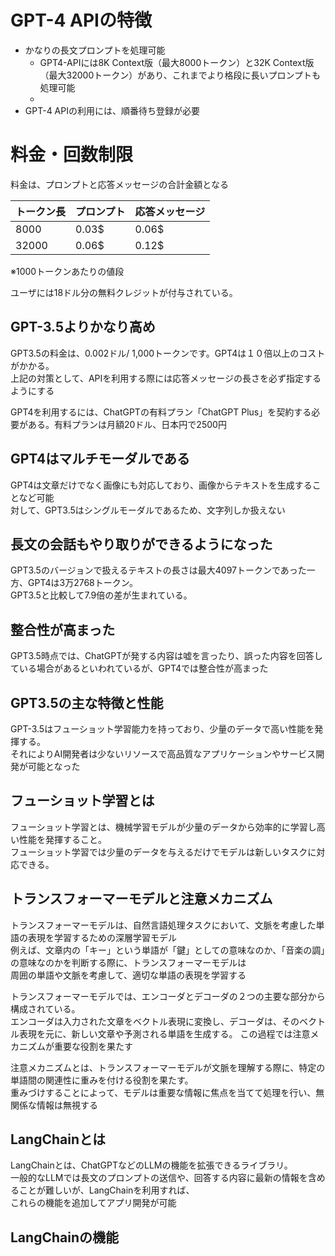# GPT-4 APIの特徴
* かなりの長文プロンプトを処理可能
  * GPT4-APIには8K Context版（最大8000トークン）と32K Context版（最大32000トークン）があり、これまでより格段に長いプロンプトも処理可能
  * 
* GPT-4 APIの利用には、順番待ち登録が必要

# 料金・回数制限
料金は、プロンプトと応答メッセージの合計金額となる  

| トークン長 | プロンプト | 応答メッセージ |
| --- | --- | --- |
| 8000 | 0.03$ | 0.06$ |
| 32000 | 0.06$ | 0.12$ |

※1000トークンあたりの値段  

ユーザには18ドル分の無料クレジットが付与されている。

## GPT-3.5よりかなり高め  
GPT3.5の料金は、0.002ドル/ 1,000トークンです。GPT4は１０倍以上のコストがかかる。  
上記の対策として、APIを利用する際には応答メッセージの長さを必ず指定するようにする  

GPT4を利用するには、ChatGPTの有料プラン「ChatGPT Plus」を契約する必要がある。有料プランは月額20ドル、日本円で2500円  

## GPT4はマルチモーダルである
GPT4は文章だけでなく画像にも対応しており、画像からテキストを生成することなど可能  
対して、GPT3.5はシングルモーダルであるため、文字列しか扱えない  

## 長文の会話もやり取りができるようになった
GPT3.5のバージョンで扱えるテキストの長さは最大4097トークンであった一方、GPT4は3万2768トークン。  
GPT3.5と比較して7.9倍の差が生まれている。  

## 整合性が高まった
GPT3.5時点では、ChatGPTが発する内容は嘘を言ったり、誤った内容を回答している場合があるといわれているが、GPT4では整合性が高まった  

## GPT3.5の主な特徴と性能
GPT-3.5はフューショット学習能力を持っており、少量のデータで高い性能を発揮する。  
それによりAI開発者は少ないリソースで高品質なアプリケーションやサービス開発が可能となった  

## フューショット学習とは
フューショット学習とは、機械学習モデルが少量のデータから効率的に学習し高い性能を発揮すること。  
フューショット学習では少量のデータを与えるだけでモデルは新しいタスクに対応できる。  

## トランスフォーマーモデルと注意メカニズム
トランスフォーマーモデルは、自然言語処理タスクにおいて、文脈を考慮した単語の表現を学習するための深層学習モデル  
例えば、文章内の「キー」という単語が「鍵」としての意味なのか、「音楽の調」の意味なのかを判断する際に、トランスフォーマーモデルは  
周囲の単語や文脈を考慮して、適切な単語の表現を学習する  

トランスフォーマーモデルでは、エンコーダとデコーダの２つの主要な部分から構成されている。  
エンコーダは入力された文章をベクトル表現に変換し、デコーダは、そのベクトル表現を元に、新しい文章や予測される単語を生成する。 
この過程では注意メカニズムが重要な役割を果たす  

注意メカニズムとは、トランスフォーマーモデルが文脈を理解する際に、特定の単語間の関連性に重みを付ける役割を果たす。  
重みづけすることによって、モデルは重要な情報に焦点を当てて処理を行い、無関係な情報は無視する  

## LangChainとは
LangChainとは、ChatGPTなどのLLMの機能を拡張できるライブラリ。  
一般的なLLMでは長文のプロンプトの送信や、回答する内容に最新の情報を含めることが難しいが、LangChainを利用すれば、  
これらの機能を追加してアプリ開発が可能  

## LangChainの機能
